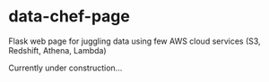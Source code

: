 # data-chef-page
Flask web page for juggling data using few AWS cloud services (S3, Redshift, Athena, Lambda)

Currently under construction...
